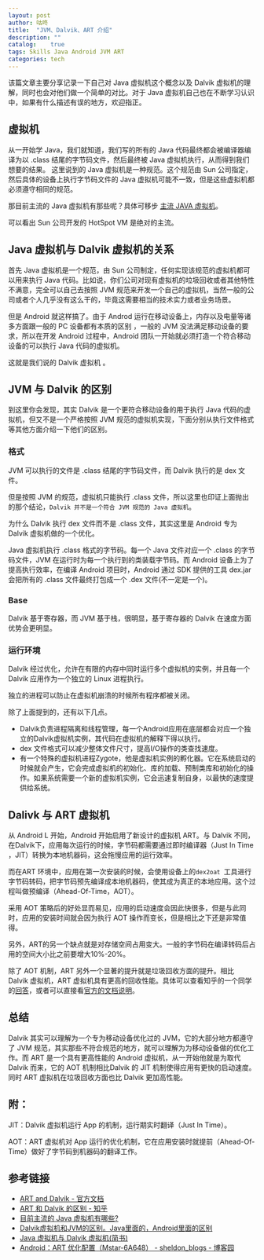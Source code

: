 ```yaml
---
layout: post
author: 咕咚
title:  "JVM、Dalvik、ART 介绍"
description: ""
catalog:    true
tags: Skills Java Android JVM ART
categories: tech 
---
```


该篇文章主要分享记录一下自己对 Java 虚拟机这个概念以及 Dalvik 虚拟机的理解，同时也会对他们做一个简单的对比。对于 Java 虚拟机自己也在不断学习认识中，如果有什么描述有误的地方，欢迎指正。

## 虚拟机

从一开始学 Java，我们就知道，我们写的所有的 Java 代码最终都会被编译器编译为以 .class  结尾的字节码文件，然后最终被 Java 虚拟机执行，从而得到我们想要的结果。
这里说到的 Java 虚拟机是一种规范。这个规范由 Sun 公司指定，然后具体的设备上执行字节码文件的 Java 虚拟机可能不一致，但是这些虚拟机都必须遵守相同的规范。

那目前主流的 Java 虚拟机有那些呢？具体可移步 [主流 JAVA 虚拟机](https://github.com/maoruibin/ArticlePart/issues/1)。

可以看出 Sun 公司开发的 HotSpot VM 是绝对的主流。

## Java 虚拟机与 Dalvik 虚拟机的关系 

首先 Java 虚拟机是一个规范，由 Sun 公司制定，任何实现该规范的虚拟机都可以用来执行 Java 代码。比如说，你们公司对现有虚拟机的垃圾回收或者其他特性不满意，完全可以自己去按照 JVM 规范来开发一个自己的虚拟机，当然一般的公司或者个人几乎没有这么干的，毕竟这需要相当的技术实力或者业务场景。

但是 Android 就这样搞了。由于 Androd 运行在移动设备上，内存以及电量等诸多方面跟一般的 PC 设备都有本质的区别 ，一般的 JVM 没法满足移动设备的要求，所以在开发 Android 过程中，Android 团队一开始就必须打造一个符合移动设备的可以执行 Java 代码的虚拟机。

这就是我们说的 Dalvik 虚拟机 。

## JVM 与 Dalvik 的区别

到这里你会发现，其实 Dalvik 是一个更符合移动设备的用于执行 Java 代码的虚拟机，但又不是一个严格按照 JVM 规范的虚拟机实现，下面分别从执行文件格式等其他方面介绍一下他们的区别。

### 格式

JVM 可以执行的文件是 .class 结尾的字节码文件，而 Dalvik 执行的是 dex  文件。

但是按照 JVM 的规范，虚拟机只能执行 .class 文件，所以这里也印证上面抛出的那个结论，`Dalvik 并不是一个符合 JVM 规范的 Java 虚拟机`。

为什么 Dalvik 执行 dex 文件而不是 .class 文件，其实这里是 Android 专为 Dalvik 虚拟机做的一个优化。

Java 虚拟机执行 .class 格式的字节码。每一个 Java 文件对应一个 .class 的字节码文件，JVM 在运行时为每一个执行到的类装载字节码。而 Android 设备上为了提高执行效率，在编译 Android 项目时，Android 通过 SDK 提供的工具 dex.jar 会把所有的 .class 文件最终打包成一个 .dex 文件(不一定是一个)。


### Base
Dalvik 基于寄存器，而 JVM 基于栈，很明显，基于寄存器的 Dalvik 在速度方面优势会更明显。

### 运行环境

Dalvik 经过优化，允许在有限的内存中同时运行多个虚拟机的实例，并且每一个 Dalvik 应用作为一个独立的 Linux 进程执行。

独立的进程可以防止在虚拟机崩溃的时候所有程序都被关闭。

除了上面提到的，还有以下几点。

* Dalvik负责进程隔离和线程管理，每一个Android应用在底层都会对应一个独立的Dalvik虚拟机实例，其代码在虚拟机的解释下得以执行。
* dex 文件格式可以减少整体文件尺寸，提高I/O操作的类查找速度。
* 有一个特殊的虚拟机进程Zygote，他是虚拟机实例的孵化器。它在系统启动的时候就会产生，它会完成虚拟机的初始化、库的加载、预制类库和初始化的操作。如果系统需要一个新的虚拟机实例，它会迅速复制自身，以最快的速度提供给系统。

## Dalivk 与 ART 虚拟机
从 Android L 开始，Android 开始启用了新设计的虚拟机 ART。与 Dalvik 不同，在Dalvik下，应用每次运行的时候，字节码都需要通过即时编译器（Just In Time ，JIT）转换为本地机器码，这会拖慢应用的运行效率。

而在ART 环境中，应用在第一次安装的时候，会使用设备上的`dex2oat `工具进行字节码转码，把字节码预先编译成本地机器码，使其成为真正的本地应用。这个过程叫做预编译（Ahead-Of-Time，AOT）。

采用 AOT 策略后的好处显而易见，应用的启动速度会因此快很多，但是与此同时，应用的安装时间就会因为执行 AOT 操作而变长，但是相比之下还是非常值得。

另外，ART的另一个缺点就是对存储空间占用变大。一般的字节码在编译转码后占用的空间大小比之前要增大10%-20%。

除了 AOT 机制，ART 另外一个显著的提升就是垃圾回收方面的提升。相比 Dalvik 虚拟机，ART 虚拟机具有更高的回收性能。具体可以查看知乎的一个同学的[回答](https://www.zhihu.com/question/29406156)，或者可以直接看[官方的文档说明](https://source.android.com/devices/tech/dalvik/)。

## 总结

Dalvik 其实可以理解为一个专为移动设备优化过的 JVM，它的大部分地方都遵守了 JVM 规范，其实那些不符合规范的地方，就可以理解为为移动设备做的优化工作。而 ART 是一个具有更高性能的 Android 虚拟机，从一开始他就是为取代 Dalvik 而来，它的 AOT 机制相比Dalvik 的 JIT 机制使得应用有更快的启动速度。同时 ART 虚拟机在垃圾回收方面也比 Dalvik 更加高性能。

## 附：

JIT：Dalvik 虚拟机运行 App 的机制，运行期实时翻译（Just In Time）。

AOT：ART 虚拟机对 App 运行的优化机制，它在应用安装时就提前（Ahead-Of-Time）做好了字节码到机器码的翻译工作。

## 参考链接
- [ART and Dalvik - 官方文档](https://source.android.com/devices/tech/dalvik/)
- [ART 和 Dalvik 的区别 - 知乎](https://www.zhihu.com/question/29406156)
- [目前主流的 Java 虚拟机有哪些?](https://zhihu.com/question/29265430/answer/43818804)
- [Dalvik虚拟机和JVM的区别。Java里面的，Android里面的区别](https://zhidao.baidu.com/question/1238373007717632179.html)
- [Java 虚拟机与 Dalvik 虚拟机(简书)](http://www.jianshu.com/p/a8cc7a92137c)
- [Android：ART 优化配置（Mstar\-6A648） \- sheldon\_blogs \- 博客园](https://www.cnblogs.com/blogs-of-lxl/p/11608115.html)